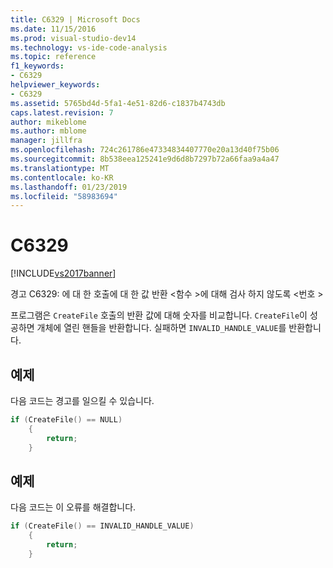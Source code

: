 ```yaml
---
title: C6329 | Microsoft Docs
ms.date: 11/15/2016
ms.prod: visual-studio-dev14
ms.technology: vs-ide-code-analysis
ms.topic: reference
f1_keywords:
- C6329
helpviewer_keywords:
- C6329
ms.assetid: 5765bd4d-5fa1-4e51-82d6-c1837b4743db
caps.latest.revision: 7
author: mikeblome
ms.author: mblome
manager: jillfra
ms.openlocfilehash: 724c261786e47334834407770e20a13d40f75b06
ms.sourcegitcommit: 8b538eea125241e9d6d8b7297b72a66faa9a4a47
ms.translationtype: MT
ms.contentlocale: ko-KR
ms.lasthandoff: 01/23/2019
ms.locfileid: "58983694"
---
```

# <a name="c6329"></a>C6329
[!INCLUDE[vs2017banner](../includes/vs2017banner.md)]

경고 C6329: 에 대 한 호출에 대 한 값 반환 \<함수 >에 대해 검사 하지 않도록 \<번호 >  
  
 프로그램은 `CreateFile` 호출의 반환 값에 대해 숫자를 비교합니다. `CreateFile`이 성공하면 개체에 열린 핸들을 반환합니다. 실패하면 `INVALID_HANDLE_VALUE`를 반환합니다.  
  
## <a name="example"></a>예제  
 다음 코드는 경고를 일으킬 수 있습니다.  
  
```cpp  
if (CreateFile() == NULL)  
    {  
        return;  
    }  
```  
  
## <a name="example"></a>예제  
 다음 코드는 이 오류를 해결합니다.  
  
```cpp  
if (CreateFile() == INVALID_HANDLE_VALUE)  
    {  
        return;  
    }  
```
